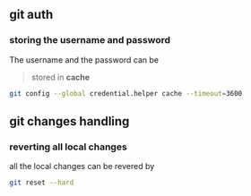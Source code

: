 ## git auth 

### storing the username and password 

The username and the password can be 

> stored in **cache** 

```bash
git config --global credential.helper cache --timeout=3600
```

## git changes handling 

### reverting all local changes 

all the local changes can be revered by 

```bash
git reset --hard
```

